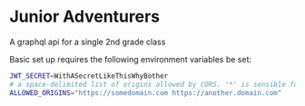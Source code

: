 # Junior Adventurers

A graphql api for a single 2nd grade class

Basic set up requires the following environment variables be set:

```sh
JWT_SECRET=WithASecretLikeThisWhyBother
# a space-delimited list of origins allowed by CORS. '*' is sensible for dev
ALLOWED_ORIGINS="https://somedomain.com https://another.domain.com"
```
